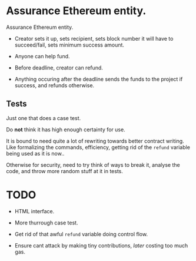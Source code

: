
# Assurance Ethereum entity. 

Assurance Ethereum entity.

* Creator sets it up, sets recipient, sets block number it will have to
  succeed/fail, sets minimum success amount.

* Anyone can help fund.

* Before deadline, creator can refund.

* Anything occuring after the deadline sends the funds to the project if
  success, and refunds otherwise.

## Tests
Just one that does a case test. 

Do **not** think it has high enough certainty for use. 

It is bound to need quite a lot of rewriting towards better contract writing.
Like formalizing the commands, efficiency, getting rid of the `refund` variable
being used as it is now..

Otherwise for security, need to try think of ways to break it, analyse the code,
and throw more random stuff at it in tests.

# TODO

* HTML interface.

* More thurrough case test.

* Get rid of that awful `refund` variable doing control flow.

* Ensure cant attack by making tiny contributions, *later* costing too much gas.
